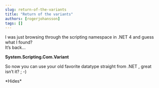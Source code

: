 ```yaml
---
slug: return-of-the-variants
title: "Return of the variants"
authors: [rogerjohansson]
tags: []
---
```

I was just browsing through the scripting namespace in .NET 4 and guess what I found?  
It’s back…

<!-- truncate -->

**System.Scripting.Com.Variant**

So now you can use your old favorite datatype straight from .NET , great isn’t it? ; -)

\*Hides\*
